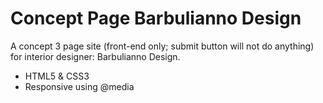 # Concept Page Barbulianno Design
A concept 3 page site (front-end only; submit button will not do anything) for interior designer: Barbulianno Design.

* HTML5 & CSS3
* Responsive using @media
